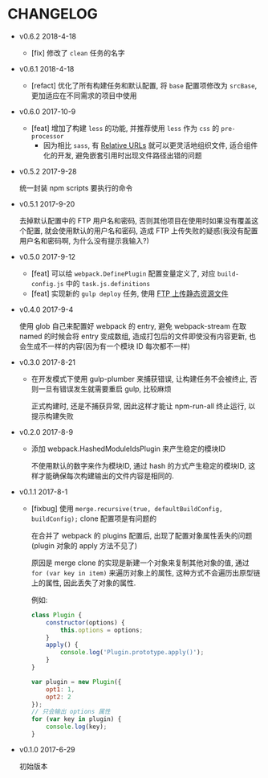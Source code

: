 # CHANGELOG

* v0.6.2 2018-4-18

  * [fix] 修改了 `clean` 任务的名字

* v0.6.1 2018-4-18

  * [refact] 优化了所有构建任务和默认配置, 将 `base` 配置项修改为 `srcBase`, 更加适应在不同需求的项目中使用

* v0.6.0 2017-10-9

  * [feat] 增加了构建 `less` 的功能, 并推荐使用 `less` 作为 `css` 的 `pre-processor`
    * 因为相比 `sass`, 有 [Relative URLs](http://lesscss.org/usage/#command-line-usage-relative-urls) 就可以更灵活地组织文件, 适合组件化的开发, 避免嵌套引用时出现文件路径出错的问题

* v0.5.2 2017-9-28

  统一封装 npm scripts 要执行的命令

* v0.5.1 2017-9-20

  去掉默认配置中的 FTP 用户名和密码, 否则其他项目在使用时如果没有覆盖这个配置, 就会使用默认的用户名和密码, 造成 FTP 上传失败的疑惑(我没有配置用户名和密码啊, 为什么没有提示我输入?)

* v0.5.0 2017-9-12

  * [feat] 可以给 `webpack.DefinePlugin` 配置变量定义了, 对应 `build-config.js` 中的 `task.js.definitions`
  * [feat] 实现新的 `gulp deploy` 任务, 使用 [FTP 上传静态资源文件](https://github.com/ufologist/fe-common-build/blob/master/task/deploy.md)

* v0.4.0 2017-9-4

  使用 glob 自己来配置好 webpack 的 entry, 避免 webpack-stream 在取 named 的时候会将 entry 变成数组, 造成打包后的文件即使没有内容更新, 也会生成不一样的内容(因为有一个模块 ID 每次都不一样)

* v0.3.0 2017-8-21

  * 在开发模式下使用 gulp-plumber 来捕获错误, 让构建任务不会被终止, 否则一旦有错误发生就需要重启 gulp, 比较麻烦
  
    正式构建时, 还是不捕获异常, 因此这样才能让 npm-run-all 终止运行, 以提示构建失败

* v0.2.0 2017-8-9

  * 添加 webpack.HashedModuleIdsPlugin 来产生稳定的模块ID
  
    不使用默认的数字来作为模块ID, 通过 hash 的方式产生稳定的模块ID, 这样才能确保每次构建输出的文件内容是相同的.

* v0.1.1 2017-8-1

  * [fixbug] 使用 `merge.recursive(true, defaultBuildConfig, buildConfig);` clone 配置项是有问题的

    在合并了 webpack 的 plugins 配置后, 出现了配置对象属性丢失的问题(plugin 对象的 apply 方法不见了)

    原因是 merge clone 的实现是新建一个对象来复制其他对象的值, 通过 `for (var key in item)` 来遍历对象上的属性, 这种方式不会遍历出原型链上的属性, 因此丢失了对象的属性.

    例如:
    ```javascript
    class Plugin {
        constructor(options) {
            this.options = options;
        }
        apply() {
            console.log('Plugin.prototype.apply()');
        }
    }

    var plugin = new Plugin({
        opt1: 1,
        opt2: 2
    });
    // 只会输出 options 属性
    for (var key in plugin) {
        console.log(key);
    }
    ```

* v0.1.0 2017-6-29

  初始版本